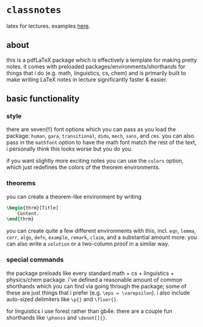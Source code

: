 # `classnotes`
latex for lectures. examples [here](https://neilrathi.github.io/notes.html).

## about
this is a pdfLaTeX package which is effectively a template for making pretty notes. it comes with preloaded packages/environments/shorthands for things that i do (e.g. math, linguistics, cs, chem) and is primarily built to make writing LaTeX notes in lecture significantly faster & easier.

## basic functionality

### style

there are seven(!!) font options which you can pass as you load the package: `human`, `gara`, `transitional`, `dido`, `mech`, `sans`, and `cms`. you can also pass in the `mathfont` option to have the math font match the rest of the text, i personally think this looks worse but you do you.

if you want slightly more exciting notes you can use the `colors` option, which just redefines the colors of the theorem environments.

### theorems

you can create a theorem-like environment by writing

```latex
\begin{thrm}[Title]
	Content.
\end{thrm}
```

you can create quite a few different environments with this, incl. `eqn`, `lemma`, `corr`, `algo`, `defn`, `example`, `remark`, `claim`, and a substantial amount more. you can also write a `solution` or a two-column proof in a similar way.

### special commands

the package preloads like every standard math + cs + linguistics + physics/chem package. i've defined a reasonable amount of common shorthands which you can find via going through the package; some of these are just things that i prefer (e.g. `\eps = \varepsilon`). i also include auto-sized delimiters like `\p{}` and `\floor{}`.

for linguistics i use forest rather than gb4e. there are a couple fun shorthands like `\phonss` and `\denot[]{}`.
